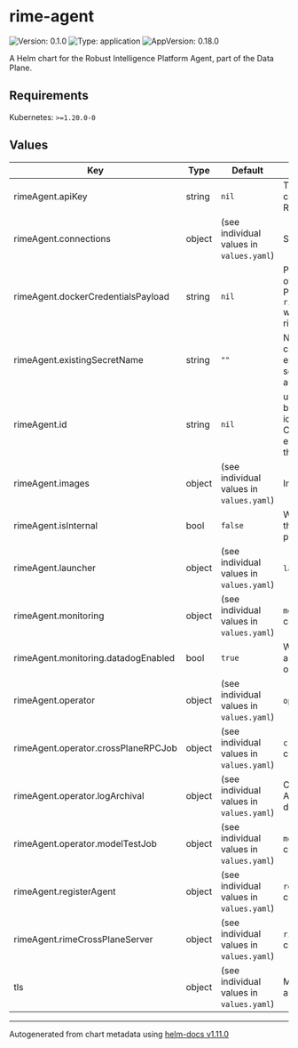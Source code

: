 # rime-agent

![Version: 0.1.0](https://img.shields.io/badge/Version-0.1.0-informational?style=flat-square) ![Type: application](https://img.shields.io/badge/Type-application-informational?style=flat-square) ![AppVersion: 0.18.0](https://img.shields.io/badge/AppVersion-0.18.0-informational?style=flat-square)

A Helm chart for the Robust Intelligence Platform Agent, part of the Data Plane.

## Requirements

Kubernetes: `>=1.20.0-0`

## Values

| Key | Type | Default | Description |
|-----|------|---------|-------------|
| rimeAgent.apiKey | string | `nil` | The API key the agent will use to communicate with the RI Platform. Required for external agents. |
| rimeAgent.connections | object | (see individual values in `values.yaml`) | Service addresses for the agent. |
| rimeAgent.dockerCredentialsPayload | string | `nil` | Pre-configured json encoded string of K8s docker config secret Providing `rimeAgent.dockerCredentialsPayload` will override any provided inputs in rimeAgent.dockerCredentials |
| rimeAgent.existingSecretName | string | `""` | Name of an existing K8s secret containing the API key. If existingSecretName is set, the secret will not be created. Must have api-key set. |
| rimeAgent.id | string | `nil` | unique ID for this Agent. Can be left blank if this is a internal agent. This id is provided by the RI Platform Control Plane when creating external agents. For internal agents, this field is not used. |
| rimeAgent.images | object | (see individual values in `values.yaml`) | Image specification for the Agent. |
| rimeAgent.isInternal | bool | `false` | Whether this agent is running within the same K8s cluster as the control plane. |
| rimeAgent.launcher | object | (see individual values in `values.yaml`) | `launcher` K8s-level configurations |
| rimeAgent.monitoring | object | (see individual values in `values.yaml`) | `monitoring` (Datadog) K8s-level configurations |
| rimeAgent.monitoring.datadogEnabled | bool | `true` | Whether to enable Datadog autodiscovery tags for all services on the RIME cluster |
| rimeAgent.operator | object | (see individual values in `values.yaml`) | `operator` K8s-level configurations |
| rimeAgent.operator.crossPlaneRPCJob | object | (see individual values in `values.yaml`) | `cross-plane-job` K8s-level configurations |
| rimeAgent.operator.logArchival | object | (see individual values in `values.yaml`) | Configuration for RIME Job Log Archival (persistence of job logs for debugging). |
| rimeAgent.operator.modelTestJob | object | (see individual values in `values.yaml`) | `model-testing-job` K8s-level configurations |
| rimeAgent.registerAgent | object | (see individual values in `values.yaml`) | `registerAgent` K8s-level configurations |
| rimeAgent.rimeCrossPlaneServer | object | (see individual values in `values.yaml`) | `rime-cross-plane-server` K8s-level configurations |
| tls | object | (see individual values in `values.yaml`) | Mutual TLS configuration for internal agent. |

----------------------------------------------
Autogenerated from chart metadata using [helm-docs v1.11.0](https://github.com/norwoodj/helm-docs/releases/v1.11.0)
